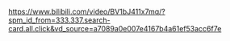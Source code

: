 https://www.bilibili.com/video/BV1bJ411x7mq/?spm_id_from=333.337.search-card.all.click&vd_source=a7089a0e007e4167b4a61ef53acc6f7e

